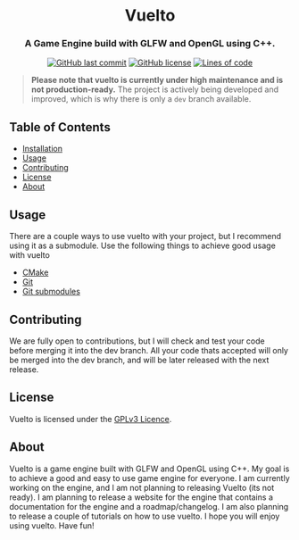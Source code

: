 <h1 align="center">Vuelto</h1>
<h3 align="center">A Game Engine build with GLFW and OpenGL using C++.</h3>

<p align="center">
  <a href="https://github.com/dimkauzh/vuelto"><img alt="GitHub last commit" src="https://img.shields.io/github/last-commit/dimkauzh/vuelto"></a>
  <a href="https://github.com/dimkauzh/vuelto"><img alt="GitHub license" src="https://img.shields.io/github/license/dimkauzh/vuelto"></a>
  <a href="https://github.com/dimkauzh/vuelto"><img alt="Lines of code" src="https://tokei.rs/b1/github/dimkauzh/vuelto?category=lines"></a>
</p>

> **Please note that vuelto is currently under high maintenance and is not production-ready.** The project is actively being developed and improved, which is why there is only a `dev` branch available.

## Table of Contents
 - [Installation](INSTALLATION.md)
 - [Usage](#usage)
 - [Contributing](#contributing)
 - [License](#license)
 - [About](#about)

## Usage
There are a couple ways to use vuelto with your project, but I recommend using it as a submodule.
Use the following things to achieve good usage with vuelto
 - [CMake](https://cmake.org/)
 - [Git](https://git-scm.com/)
 - [Git submodules](https://git-scm.com/book/en/v2/Git-Tools-Submodules)

## Contributing
We are fully open to contributions, but I will check and test your code before merging it into the dev branch. All your code thats accepted will only be merged into the dev branch, and will be later released with the next release.

## License
Vuelto is licensed under the [GPLv3 Licence](LICENSE).

## About
Vuelto is a game engine built with GLFW and OpenGL using C++. My goal is to achieve a good and easy to use game engine for everyone. I am currently working on the engine, and I am not planning to releasing Vuelto (its not ready). I am planning to release a website for the engine that contains a documentation for the engine and a roadmap/changelog. I am also planning to release a couple of tutorials on how to use vuelto. I hope you will enjoy using vuelto. Have fun!
